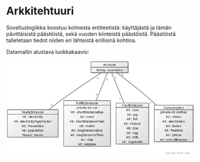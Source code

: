 # Arkkitehtuuri

Sovelluslogiikka koostuu kolmesta entiteetistä: käyttäjästä ja tämän pävittäisistä päästöistä, sekä vuoden kiinteistä päästöistä. Päästöistä talletetaan tiedot niiden eri lähteistä erillisinä kohtina.

Datamallin alustava luokkakaavio: 

<img src="https://github.com/Juboskar/ot-harjoitustyo/blob/master/Dokumentaatio/Kuvat/luokkakaavio.png" width="900">
